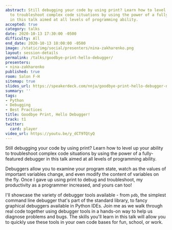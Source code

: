 ```yaml
---
abstract: Still debugging your code by using print? Learn how to level up your ability
  to troubleshoot complex code situations by using the power of a fully-featured debugger
  in this talk aimed at all levels of programming ability.
accepted: true
category: talks
date: 2020-10-13 17:30:00 -0500
difficulty: All
end_date: 2020-10-13 18:00:00 -0500
image: /static/img/social/presenters/nina-zakharenko.png
layout: session-details
permalink: /talks/goodbye-print-hello-debugger/
presenters:
- nina-zakharenko
published: true
room: Salon F-H
sitemap: true
slides_url: https://speakerdeck.com/nnja/goodbye-print-hello-debugger-nina-zakharenko-djangocon-2020
summary: ''
tags:
- Python
- Debugging
- Best Practices
title: Goodbye Print, Hello Debugger!
track: t1
twitter:
  card: player
video_url: https://youtu.be/y_dCT9TQtyQ
---
```


Still debugging your code by using print? Learn how to level up your ability to troubleshoot complex code situations by using the power of a fully-featured debugger in this talk aimed at all levels of programming ability.

Debuggers allow you to examine your program state, watch as the values of important variables change, and even modify the content of variables on the fly. Once I gave up using print to debug and troubleshoot, my productivity as a programmer increased, and yours can too!

I'll showcase the variety of debugger tools available - from `pdb`, the simplest command line debugger that's part of the standard library, to fancy graphical debuggers available in Python IDEs. Join me as we walk through real code together using debugger tools in a hands-on way to help us diagnose problems and bugs. The skills you'll learn in this talk will allow you to quickly use these tools in your own code bases for fun, school, or work.